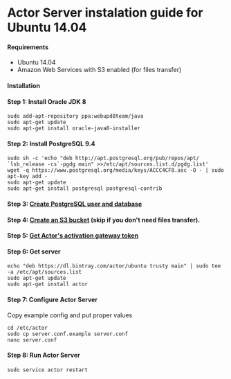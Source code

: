 # Actor Server instalation guide for Ubuntu 14.04

#### Requirements

* Ubuntu 14.04
* Amazon Web Services with S3 enabled (for files transfer)

#### Installation

#### Step 1: Install Oracle JDK 8

```
sudo add-apt-repository ppa:webupd8team/java
sudo apt-get update
sudo apt-get install oracle-java8-installer
```

#### Step 2: Install PostgreSQL 9.4

```
sudo sh -c 'echo "deb http://apt.postgresql.org/pub/repos/apt/ `lsb_release -cs`-pgdg main" >>/etc/apt/sources.list.d/pgdg.list'
wget -q https://www.postgresql.org/media/keys/ACCC4CF8.asc -O - | sudo apt-key add -
sudo apt-get update
sudo apt-get install postgresql postgresql-contrib
```

#### Step 3: [Create PostgreSQL user and database](Database.md)

#### Step 4: [Create an S3 bucket](AWS.md) (skip if you don't need files transfer).

#### Step 5: [Get Actor's activation gateway token](Gateway.md)

#### Step 6: Get server

```
echo "deb https://dl.bintray.com/actor/ubuntu trusty main" | sudo tee -a /etc/apt/sources.list
sudo apt-get update
sudo apt-get install actor
```

#### Step 7: Configure Actor Server

Copy example config and put proper values

```
cd /etc/actor
sudo cp server.conf.example server.conf
nano server.conf
```

#### Step 8: Run Actor Server

```
sudo service actor restart
```
